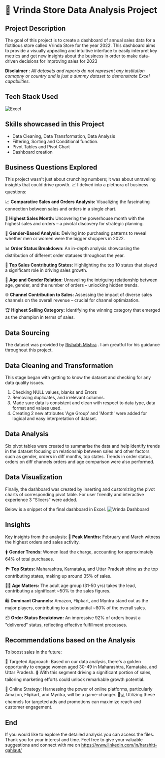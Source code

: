 # 🏪  Vrinda Store Data Analysis Project

## Project Description
The goal of this project is to create a dashboard of annual sales data for a  fictitious store called Vrinda Store for the year 2022. This dashboard aims to provide a visually appealing and intuitive interface to easily interpret key metrics and get new insights about the business in order to make data-driven decisions for improving sales for 2023

**__Disclaimer__** : _All datasets and reports do not represent any institution comapny or country and is just a dummy dataset to demonstrate Excel capabilities._

## Tech Stack Used 
![Excel](https://img.icons8.com/color/256/microsoft-excel-2019.png)

## Skills showcased in this Project
- Data Cleaning, Data Transformation, Data Analysis
- Filtering, Sorting and Conditional function.
- Pivot Tables and Pivot Chart
- Dashboard creation

## Business Questions Explored
This project wasn't just about crunching numbers; it was about unraveling insights that could drive growth. 📈 I delved into a plethora of business questions:

📈 **Comparative Sales and Orders Analysis:** Visualizing the fascinating connection between sales and orders in a single chart.

📆 **Highest Sales Month:** Uncovering the powerhouse month with the highest sales and orders – a pivotal discovery for strategic planning.

🚻 **Gender-Based Analysis:** Delving into purchasing patterns to reveal whether men or women were the bigger shoppers in 2022.

📊 **Order Status Breakdown:** An in-depth analysis showcasing the distribution of different order statuses throughout the year.

🏢 **Top Sales Contributing States:** Highlighting the top 10 states that played a significant role in driving sales growth.

👥 **Age and Gender Relation:** Unraveling the intriguing relationship between age, gender, and the number of orders – unlocking hidden trends.

🌐 **Channel Contribution to Sales:** Assessing the impact of diverse sales channels on the overall revenue – crucial for channel optimization.

🏆 **Highest Selling Category:** Identifying the winning category that emerged as the champion in terms of sales.

## Data Sourcing
The dataset was provided by [Rishabh Mishra](https://www.youtube.com/@RishabhMishraOfficial) . I am greatful for his guidance throughout this project.

## Data Cleaning and Transformation
This stage began with getting to know the dataset and checking for any data quality issues.
1.	Checking NULL values, blanks and Errors 
2.	Removing duplicates, and irrelevant columns.
3.	Made sure data is consistent and clean with respect to data type, data format and values used.
4.	Creating 2 new attributes 'Age Group' and 'Month' were added for logical and easy interpretation of dataset.

## Data Analysis
Six pivot tables were created to summarise the data and help identify trends in the dataset focusing on relationship between sales and other factors such as gender, orders in diff months, top states. Trends in order status, orders on diff channels orders and age comparison were also performed.

## Data Visualization
Finally, the dashboard was created by inserting and customizing the pivot charts of corresponding pivot table. For user friendly and interactive experience 3 "Slicers" were added.

Below is a snippet of the final dashboard in Excel.
![Vrinda Dashboard](https://github.com/harshitgahlaut/Vrinda_Store_Data_Analysis_Project_Excel/assets/142779836/5d266cce-53b3-4eb0-8f20-cfb25cae436f)

## Insights
Key insights from the analysis:
📅 **Peak Months:** February and March witness the highest orders and sales activity.

🚺 **Gender Trends:** Women lead the charge, accounting for approximately 64% of total purchases.

🏞️ **Top States:** Maharashtra, Karnataka, and Uttar Pradesh shine as the top contributing states, making up around 35% of sales.

👩💼 **Age Matters:** The adult age group (31-50 yrs) takes the lead, contributing a significant ~50% to the sales figures.

🛍️ **Dominant Channels:** Amazon, Flipkart, and Myntra stand out as the major players, contributing to a substantial ~80% of the overall sales.

📦 **Order Status Breakdown:** An impressive 92% of orders boast a "delivered" status, reflecting effective fulfillment processes.


## Recommendations based on the Analysis
To boost sales in the future:

🎯 Targeted Approach: Based on our data analysis, there's a golden opportunity to engage women aged 30-49 in Maharashtra, Karnataka, and Uttar Pradesh. 🚺 With this segment driving a significant portion of sales, tailoring marketing efforts could unlock remarkable growth potential.

📱 Online Strategy: Harnessing the power of online platforms, particularly Amazon, Flipkart, and Myntra, will be a game-changer. 🛒💻 Utilizing these channels for targeted ads and promotions can maximize reach and customer engagement.

## End
If you would like to explore the detailed analysis you can access the files. Thank you for your interest and time. Feel free to give your valuable suggestions and connect with me on https://www.linkedin.com/in/harshitt-gahlaut/
